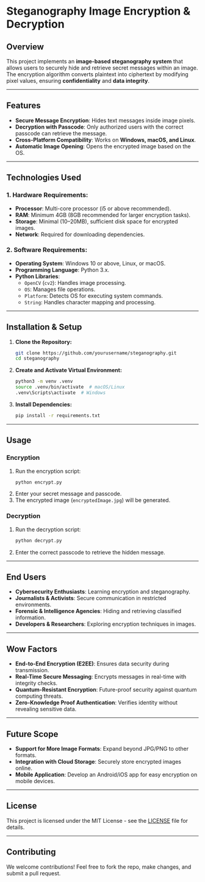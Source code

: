 # **Steganography Image Encryption & Decryption**

## **Overview**
This project implements an **image-based steganography system** that allows users to securely hide and retrieve secret messages within an image. The encryption algorithm converts plaintext into ciphertext by modifying pixel values, ensuring **confidentiality** and **data integrity**.

---
## **Features**
- **Secure Message Encryption**: Hides text messages inside image pixels.
- **Decryption with Passcode**: Only authorized users with the correct passcode can retrieve the message.
- **Cross-Platform Compatibility**: Works on **Windows, macOS, and Linux**.
- **Automatic Image Opening**: Opens the encrypted image based on the OS.

---
## **Technologies Used**
### **1. Hardware Requirements:**
- **Processor**: Multi-core processor (i5 or above recommended).
- **RAM**: Minimum 4GB (8GB recommended for larger encryption tasks).
- **Storage**: Minimal (10–20MB), sufficient disk space for encrypted images.
- **Network**: Required for downloading dependencies.

### **2. Software Requirements:**
- **Operating System**: Windows 10 or above, Linux, or macOS.
- **Programming Language**: Python 3.x.
- **Python Libraries**:
  - `OpenCV` (`cv2`): Handles image processing.
  - `OS`: Manages file operations.
  - `Platform`: Detects OS for executing system commands.
  - `String`: Handles character mapping and processing.

---
## **Installation & Setup**
1. **Clone the Repository:**
   ```bash
   git clone https://github.com/yourusername/steganography.git
   cd steganography
   ```
2. **Create and Activate Virtual Environment:**
   ```bash
   python3 -m venv .venv
   source .venv/bin/activate  # macOS/Linux
   .venv\Scripts\activate  # Windows
   ```
3. **Install Dependencies:**
   ```bash
   pip install -r requirements.txt
   ```

---
## **Usage**
### **Encryption**
1. Run the encryption script:
   ```bash
   python encrypt.py
   ```
2. Enter your secret message and passcode.
3. The encrypted image (`encryptedImage.jpg`) will be generated.

### **Decryption**
1. Run the decryption script:
   ```bash
   python decrypt.py
   ```
2. Enter the correct passcode to retrieve the hidden message.

---
## **End Users**
- **Cybersecurity Enthusiasts**: Learning encryption and steganography.
- **Journalists & Activists**: Secure communication in restricted environments.
- **Forensic & Intelligence Agencies**: Hiding and retrieving classified information.
- **Developers & Researchers**: Exploring encryption techniques in images.

---
## **Wow Factors**
- **End-to-End Encryption (E2EE)**: Ensures data security during transmission.
- **Real-Time Secure Messaging**: Encrypts messages in real-time with integrity checks.
- **Quantum-Resistant Encryption**: Future-proof security against quantum computing threats.
- **Zero-Knowledge Proof Authentication**: Verifies identity without revealing sensitive data.

---
## **Future Scope**
- **Support for More Image Formats**: Expand beyond JPG/PNG to other formats.
- **Integration with Cloud Storage**: Securely store encrypted images online.
- **Mobile Application**: Develop an Android/iOS app for easy encryption on mobile devices.

---
## **License**
This project is licensed under the MIT License - see the [LICENSE](LICENSE) file for details.

---
## **Contributing**
We welcome contributions! Feel free to fork the repo, make changes, and submit a pull request.
 

